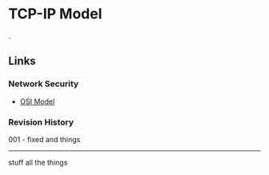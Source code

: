 # TCP-IP Model
.
## Links
### Network Security
- [OSI Model](OSI%20Model.md)
### Revision History
001 - fixed and things

---
stuff
all
the
things